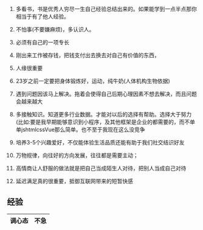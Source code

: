 1. 多看书，书是优秀人穷尽一生自己经验总结出来的。如果能学到一点半点那你相当于有了他人经验。

2. 不怕事(不要嫌麻烦)，多认识人。

3. 必须有自己的一项专长

4. 刚出来工作被存钱，把钱支付出去换去对自己有价值的东西，
5. 人缘很重要

6. 23岁之前一定要把身体锻炼好，运动，纯牛奶(人体机构生物依据)

7. 遇到问题因该马上解决。拖着会使得自己后期心理因素不想去解决，而且问题会越来越大

8. 多接触知识。知道更多行业数据。才能对以后的选择有帮助。选择大于努力(比如:要是我早期能够意识到小程序，及其他框架是企业的都需要的，而不单单jshtmlcssVue那么简单。也不至于我现在这么没竞争

9. 培养3-5个兴趣爱好，不仅能体验生活品质还能有助于我们社交结识好友

10. 万物规律，向往好的方向发展，往往都是需要主动；

11. 高情商让人舒服的做法就是把自己当成陌生人对待，把别人当成自己对待

12. 延迟满足真的很重要，抵御互联网带来的短暂快感

## 经验
调心态 | 不急
----|----

 